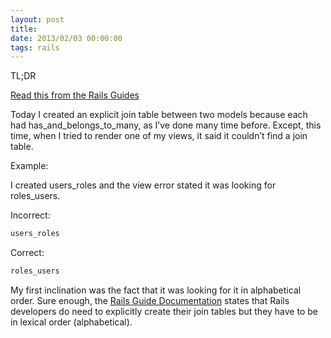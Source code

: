 ```yaml
---
layout: post
title: 
date: 2013/02/03 00:00:00
tags: rails 
---
```


TL;DR 

[Read this from the Rails Guides][1]

Today I created an explicit join table between two models because each had has_and_belongs_to_many, as I’ve done many time before. Except, this time, when I tried to render one of my views, it said it couldn’t find a join table.

Example:

I created users_roles and the view error stated it was looking for roles_users.

Incorrect:

```bash
users_roles
```

Correct:

```bash
roles_users
```

My first inclination was the fact that it was looking for it in alphabetical order. Sure enough, the [Rails Guide Documentation][1] states that Rails developers do need to explicitly create their join tables but they have to be in lexical order (alphabetical).

   [1]: http://guides.rubyonrails.org/association_basics.html#creating-join-tables-for-has_and_belongs_to_many-associations
  
